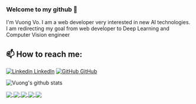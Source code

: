 ### Welcome to my github 👋

I'm Vuong Vo. I am a web developer very interested in new AI technologies. I am redirecting my goal from web developer to Deep Learning and Computer Vision engineer<br>

## 📫 How to reach me:

[![Linkedin](https://i.stack.imgur.com/gVE0j.png) LinkedIn](https://www.linkedin.com/in/vuong-vo-lk/) [![GitHub](https://i.stack.imgur.com/tskMh.png) GitHub](https://github.com/vo-vuong/)

![Vuong's github stats](https://github-readme-stats.vercel.app/api?username=vo-vuong&show_icons=true&theme=transparent&hide=stars,contribs&rank_icon=github)

<a href="https://github.com/vo-vuong/Emotion_Detection/">
  <img align="center" src="https://github-readme-stats.anuraghazra1.vercel.app/api/pin/?username=vo-vuong&repo=Emotion_Detection&theme=tokyonight" />
</a>
<a href="https://github.com/vo-vuong/playing_cards_detection-faster_rcnn/">
  <img align="center" src="https://github-readme-stats.anuraghazra1.vercel.app/api/pin/?username=vo-vuong&repo=playing_cards_detection-faster_rcnn&theme=onedark" />
</a>

<a href="https://github.com/vo-vuong/Playing_Cards_Detection-Yolo/">
  <img align="center" src="https://github-readme-stats.anuraghazra1.vercel.app/api/pin/?username=vo-vuong&repo=Playing_Cards_Detection-Yolo&theme=gruvbox" />
</a>
<a href="https://github.com/vo-vuong/TravelAgency/">
  <img align="center" src="https://github-readme-stats.anuraghazra1.vercel.app/api/pin/?username=vo-vuong&repo=TravelAgency&theme=dark" />
</a>

<a href="https://github.com/vo-vuong/FE_Reactjs/">
  <img align="center" src="https://github-readme-stats.anuraghazra1.vercel.app/api/pin/?username=vo-vuong&repo=FE_Reactjs&theme=merko" />
</a>
